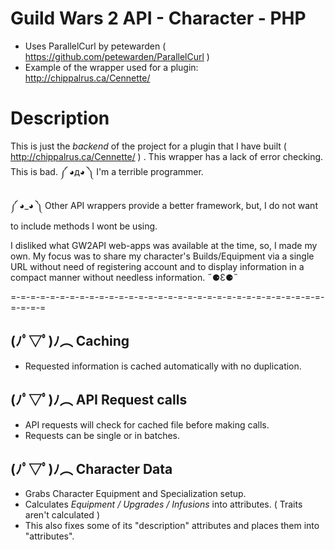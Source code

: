 # Guild Wars 2 API - Character - PHP
- Uses ParallelCurl by petewarden ( https://github.com/petewarden/ParallelCurl )
- Example of the wrapper used for a plugin: http://chippalrus.ca/Cennette/

# Description
This is just the *backend* of the project for a plugin that I have built ( http://chippalrus.ca/Cennette/ ) . This wrapper has a lack of error checking. This is bad. ༼ ◕д◕ ༽ I'm a terrible programmer.

༼ ◕_◕ ༽ Other API wrappers provide a better framework, but, I do not want to include methods I wont be using. 
 
I disliked what GW2API web-apps was available at the time, so, I made my own. My focus was to share my character's Builds/Equipment via a single URL without need of registering account and to display information in a compact manner without needless information. ˶⚈Ɛ⚈˵ 
 
=-=-=-=-=-=-=-=-=-=-=-=-=-=-=-=-=-=-=-=-=-=-=-=-=-=-=-=-=-=-=-=-=-=-=-=
## (ﾉﾟ▽ﾟ)ﾉ︵ Caching
- Requested information is cached automatically with no duplication.

## (ﾉﾟ▽ﾟ)ﾉ︵ API Request calls
- API requests will check for cached file before making calls.
- Requests can be single or in batches.

## (ﾉﾟ▽ﾟ)ﾉ︵ Character Data
- Grabs Character Equipment and Specialization setup.
- Calculates *Equipment / Upgrades / Infusions* into attributes. ( Traits aren't calculated )
- This also fixes some of its "description" attributes and places them into "attributes".
